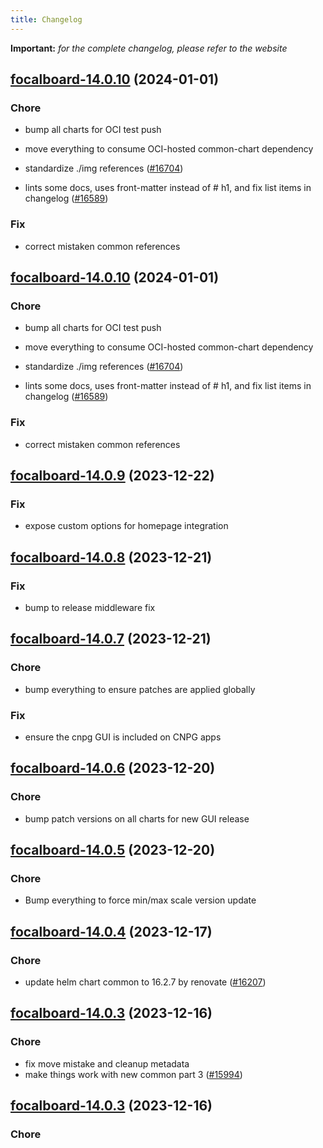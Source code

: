 ```yaml
---
title: Changelog
---
```


**Important:**
*for the complete changelog, please refer to the website*



## [focalboard-14.0.10](https://github.com/truecharts/charts/compare/focalboard-14.0.9...focalboard-14.0.10) (2024-01-01)

### Chore



- bump all charts for OCI test push

- move everything to consume OCI-hosted common-chart dependency

- standardize ./img references ([#16704](https://github.com/truecharts/charts/issues/16704))

- lints some docs, uses front-matter instead of # h1, and fix list items in changelog ([#16589](https://github.com/truecharts/charts/issues/16589))

### Fix



- correct mistaken common references


## [focalboard-14.0.10](https://github.com/truecharts/charts/compare/focalboard-14.0.9...focalboard-14.0.10) (2024-01-01)

### Chore



- bump all charts for OCI test push

- move everything to consume OCI-hosted common-chart dependency

- standardize ./img references ([#16704](https://github.com/truecharts/charts/issues/16704))

- lints some docs, uses front-matter instead of # h1, and fix list items in changelog ([#16589](https://github.com/truecharts/charts/issues/16589))

### Fix



- correct mistaken common references
## [focalboard-14.0.9](https://github.com/truecharts/charts/compare/focalboard-14.0.8...focalboard-14.0.9) (2023-12-22)

### Fix

- expose custom options for homepage integration

## [focalboard-14.0.8](https://github.com/truecharts/charts/compare/focalboard-14.0.7...focalboard-14.0.8) (2023-12-21)

### Fix

- bump to release middleware fix

## [focalboard-14.0.7](https://github.com/truecharts/charts/compare/focalboard-14.0.6...focalboard-14.0.7) (2023-12-21)

### Chore

- bump everything to ensure patches are applied globally

### Fix

- ensure the cnpg GUI is included on CNPG apps

## [focalboard-14.0.6](https://github.com/truecharts/charts/compare/focalboard-14.0.5...focalboard-14.0.6) (2023-12-20)

### Chore

- bump patch versions on all charts for new GUI release

## [focalboard-14.0.5](https://github.com/truecharts/charts/compare/focalboard-14.0.4...focalboard-14.0.5) (2023-12-20)

### Chore

- Bump everything to force min/max scale version update

## [focalboard-14.0.4](https://github.com/truecharts/charts/compare/focalboard-14.0.3...focalboard-14.0.4) (2023-12-17)

### Chore

- update helm chart common to 16.2.7 by renovate ([#16207](https://github.com/truecharts/charts/issues/16207))

## [focalboard-14.0.3](https://github.com/truecharts/charts/compare/focalboard-13.0.3...focalboard-14.0.3) (2023-12-16)

### Chore

- fix move mistake and cleanup metadata
- make things work with new common part 3 ([#15994](https://github.com/truecharts/charts/issues/15994))

## [focalboard-14.0.3](https://github.com/truecharts/charts/compare/focalboard-13.0.3...focalboard-14.0.3) (2023-12-16)

### Chore
